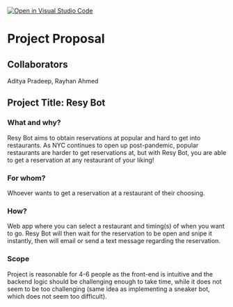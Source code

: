 [![Open in Visual Studio Code](https://classroom.github.com/assets/open-in-vscode-c66648af7eb3fe8bc4f294546bfd86ef473780cde1dea487d3c4ff354943c9ae.svg)](https://classroom.github.com/online_ide?assignment_repo_id=8402652&assignment_repo_type=AssignmentRepo)
# Project Proposal

## Collaborators
Aditya Pradeep, Rayhan Ahmed

## Project Title: Resy Bot

### What and why?
Resy Bot aims to obtain reservations at popular and hard to get into restaurants. As NYC continues to open up post-pandemic, popular restaurants are harder to get reservations at, but with Resy Bot, you are able to get a reservation at any restaurant of your liking!

### For whom?
Whoever wants to get a reservation at a restaurant of their choosing.

### How?
Web app where you can select a restaurant and timing(s) of when you want to go. Resy Bot will then wait for the reservation to be open and snipe it instantly, then will email or send a text message regarding the reservation. 

### Scope
Project is reasonable for 4-6 people as the front-end is intuitive and the backend logic should be challenging enough to take time, while it does not seem to be too challenging (same idea as implementing a sneaker bot, which does not seem too difficult).

